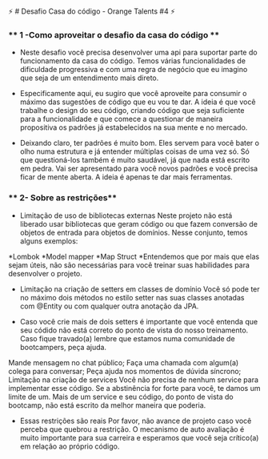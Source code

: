 :zap: # Desafio Casa do código - Orange Talents #4 :zap:

### ** 1 -Como aproveitar o desafio da casa do código **

* Neste desafio você precisa desenvolver uma api para suportar parte do funcionamento da casa do código. Temos várias funcionalidades de dificuldade progressiva e com uma regra de negócio que eu imagino que seja de um entendimento mais direto.

* Especificamente aqui, eu sugiro que você aproveite para consumir o máximo das sugestões de código que eu vou te dar. A ideia é que você trabalhe o design do seu código, criando código que seja suficiente para a funcionalidade e que comece a questionar de maneira propositiva os padrões já estabelecidos na sua mente e no mercado.

* Deixando claro, ter padrões é muito bom. Eles servem para você bater o olho numa estrutura e já entender múltiplas coisas de uma vez só. Só que questioná-los também é muito saudável, já que nada está escrito em pedra. Vai ser apresentado para você novos padrões e você precisa ficar de mente aberta. A ideia é apenas te dar mais ferramentas.

### ** 2- Sobre as restrições**

* Limitação de uso de bibliotecas externas
Neste projeto não está liberado usar bibliotecas que geram código ou que fazem conversão de objetos de entrada para objetos de domínios. Nesse conjunto, temos alguns exemplos:

*Lombok
*Model mapper
*Map Struct
*Entendemos que por mais que elas sejam úteis, não são necessárias para você treinar suas habilidades para desenvolver o projeto.

* Limitação na criação de setters em classes de domínio
Você só pode ter no máximo dois métodos no estilo setter nas suas classes anotadas com @Entity ou com qualquer outra anotação da JPA.

* Caso você crie mais de dois setters é importante que você entenda que seu códido não está correto do ponto de vista do nosso treinamento. Caso fique travado(a) lembre que estamos numa comunidade de bootcampers, peça ajuda.

Mande mensagem no chat público;
Faça uma chamada com algum(a) colega para conversar;
Peça ajuda nos momentos de dúvida síncrono;
Limitação na criação de services
Você não precisa de nenhum service para implementar esse código. Se a abstinência for forte para você, te damos um limite de um. Mais de um service e seu código, do ponto de vista do bootcamp, não está escrito da melhor maneira que poderia.

* Essas restrições são reais
Por favor, não avance de projeto caso você perceba que quebrou a restrição. O mecanismo de auto avaliação é muito importante para sua carreira e esperamos que você seja crítico(a) em relação ao próprio código.

